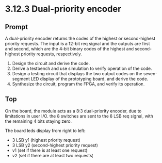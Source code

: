 # 3.12.3 Dual-priority encoder

## Prompt

A dual-priority encoder returns the codes of the highest or second-highest priority requests. The input is a 12-bit req signal and the outputs are first and second, which are the 4-bit binary codes of the highest and second-highest priority requests, respectively.

1. Design the circuit and derive the code. 
2. Derive a testbench and use simulation to verify operation of the code. 
3. Design a testing circuit that displays the two output codes on the seven-segment LED display of the prototyping board, and derive the code. 
4. Synthesize the circuit, program the FPGA, and verify its operation.

## Top

On the board, the module acts as a 8:3 dual-priority encoder, due to limitations in user I/O. the 8 switches are sent to the 8 LSB req signal, with the remaining 4 bits staying zero. 

The board leds display from right to left:
- 3 LSB y1 (highest priority request)
- 3 LSB y2 (second-highest priority request)
- v1 (set if there is at least one request)
- v2 (set if there are at least two requests)